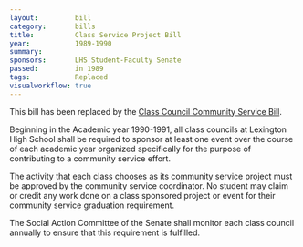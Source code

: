 ```yaml
---  
layout:         bill
category:       bills
title:          Class Service Project Bill
year:           1989-1990
summary:        
sponsors:       LHS Student-Faculty Senate
passed:         in 1989
tags:           Replaced
visualworkflow: true
---
```


This bill has been replaced by the <a href="/lhssenate/bills/2011/01/02/Class-Council-Community-Service-Bill/">Class Council Community Service Bill</a>.

Beginning in the Academic year 1990-1991, all class councils at Lexington High School shall be required to sponsor at least one event over the course of each academic year organized specifically for the purpose of contributing to a community service effort.

The activity that each class chooses as its community service project must be approved by the community service coordinator. No student may claim or credit any work done on a class sponsored project or event for their community service graduation requirement.

The Social Action Committee of the Senate shall monitor each class council annually to ensure that this requirement is fulfilled.